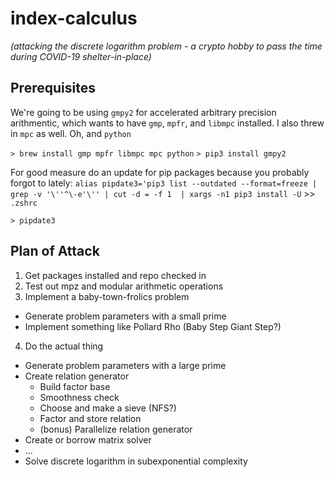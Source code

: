 # index-calculus
 _(attacking the discrete logarithm problem - a crypto hobby to pass the time during COVID-19 shelter-in-place)_

## Prerequisites
We're going to be using `gmpy2` for accelerated arbitrary precision arithmentic, which wants to have `gmp`, `mpfr`, and `libmpc` installed. I also threw in `mpc` as well. Oh, and `python`

`> brew install gmp mpfr libmpc mpc python`
`> pip3 install gmpy2`

For good measure do an update for pip packages because you probably forgot to lately:
`alias pipdate3='pip3 list --outdated --format=freeze | grep -v '\''^\-e'\'' | cut -d = -f 1  | xargs -n1 pip3 install -U` >> `.zshrc`

`> pipdate3`


## Plan of Attack
1. Get packages installed and repo checked in
2. Test out mpz and modular arithmetic operations
3. Implement a baby-town-frolics problem
  - Generate problem parameters with a small prime
  - Implement something like Pollard Rho (Baby Step Giant Step?)
4. Do the actual thing
  * Generate problem parameters with a large prime
  * Create relation generator
    * Build factor base
    * Smoothness check
    * Choose and make a sieve (NFS?)
    * Factor and store relation
    * (bonus) Parallelize relation generator
  * Create or borrow matrix solver
  * ...
  * Solve discrete logarithm in subexponential complexity
